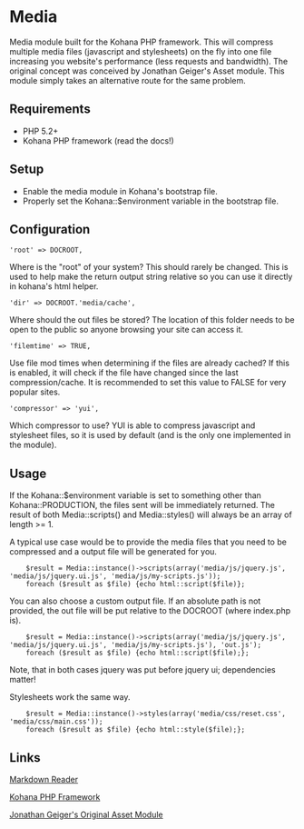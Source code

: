 Media
====================

Media module built for the Kohana PHP framework.  This will compress multiple media files (javascript and stylesheets) on the fly into one file increasing you website's performance (less requests and bandwidth).  The original concept was conceived by Jonathan Geiger's Asset module.  This module simply takes an alternative route for the same problem.


Requirements
---------------------

- PHP 5.2+
- Kohana PHP framework (read the docs!)


Setup
---------------------

- Enable the media module in Kohana's bootstrap file.
- Properly set the Kohana::$environment variable in the bootstrap file.

Configuration
---------------------

	'root' => DOCROOT,

Where is the "root" of your system?  This should rarely be changed.  This is used to help make the return output string relative so you can use it directly in kohana's html helper.

	'dir' => DOCROOT.'media/cache',

Where should the out files be stored?  The location of this folder needs to be open to the public so anyone browsing your site can access it.

	'filemtime' => TRUE,

Use file mod times when determining if the files are already cached?  If this is enabled, it will check if the file have changed since the last compression/cache.  It is recommended to set this value to FALSE for very popular sites.

	'compressor' => 'yui',

Which compressor to use?  YUI is able to compress javascript and stylesheet files, so it is used by default (and is the only one implemented in the module).


Usage
---------------------

If the Kohana::$environment variable is set to something other than Kohana::PRODUCTION, the files sent will be immediately returned.  The result of both Media::scripts() and Media::styles() will always be an array of length >= 1.

A typical use case would be to provide the media files that you need to be compressed and a output file will be generated for you.

		$result = Media::instance()->scripts(array('media/js/jquery.js', 'media/js/jquery.ui.js', 'media/js/my-scripts.js'));
		foreach ($result as $file) {echo html::script($file)};

You can also choose a custom output file.  If an absolute path is not provided, the out file will be put relative to the DOCROOT (where index.php is).

		$result = Media::instance()->scripts(array('media/js/jquery.js', 'media/js/jquery.ui.js', 'media/js/my-scripts.js'), 'out.js');
		foreach ($result as $file) {echo html::script($file);};

Note, that in both cases jquery was put before jquery ui; dependencies matter!

Stylesheets work the same way.

		$result = Media::instance()->styles(array('media/css/reset.css', 'media/css/main.css'));
		foreach ($result as $file) {echo html::style($file);};


Links
---------------------

[Markdown Reader](http://www.google.com/search?sourceid=chrome&ie=UTF-8&q=markdown+reader)

[Kohana PHP Framework](http://kohanaframework.org/)

[Jonathan Geiger's Original Asset Module](http://github.com/jonathangeiger/kohana-asset)
